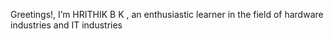Greetings!, I’m HRITHIK B K , an enthusiastic learner in the field of hardware industries and IT industries


<!---
Hrithikbk-02/Hrithikbk-02 is a ✨ special ✨ repository because its `README.md` (this file) appears on your GitHub profile.
You can click the Preview link to take a look at your changes.
--->
